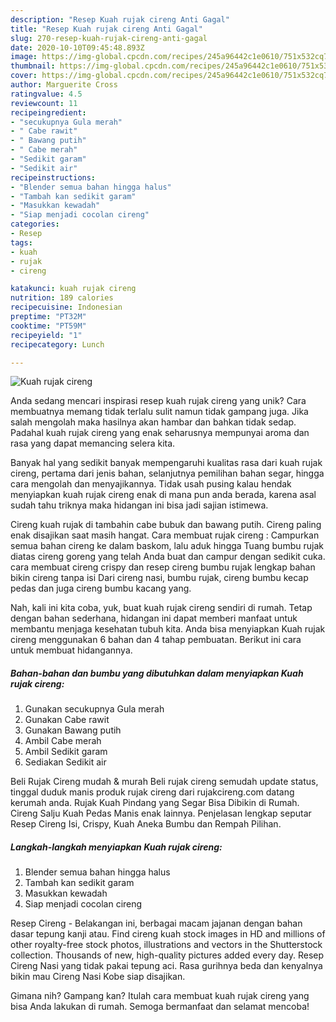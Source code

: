 ```yaml
---
description: "Resep Kuah rujak cireng Anti Gagal"
title: "Resep Kuah rujak cireng Anti Gagal"
slug: 270-resep-kuah-rujak-cireng-anti-gagal
date: 2020-10-10T09:45:48.893Z
image: https://img-global.cpcdn.com/recipes/245a96442c1e0610/751x532cq70/kuah-rujak-cireng-foto-resep-utama.jpg
thumbnail: https://img-global.cpcdn.com/recipes/245a96442c1e0610/751x532cq70/kuah-rujak-cireng-foto-resep-utama.jpg
cover: https://img-global.cpcdn.com/recipes/245a96442c1e0610/751x532cq70/kuah-rujak-cireng-foto-resep-utama.jpg
author: Marguerite Cross
ratingvalue: 4.5
reviewcount: 11
recipeingredient:
- "secukupnya Gula merah"
- " Cabe rawit"
- " Bawang putih"
- " Cabe merah"
- "Sedikit garam"
- "Sedikit air"
recipeinstructions:
- "Blender semua bahan hingga halus"
- "Tambah kan sedikit garam"
- "Masukkan kewadah"
- "Siap menjadi cocolan cireng"
categories:
- Resep
tags:
- kuah
- rujak
- cireng

katakunci: kuah rujak cireng 
nutrition: 189 calories
recipecuisine: Indonesian
preptime: "PT32M"
cooktime: "PT59M"
recipeyield: "1"
recipecategory: Lunch

---
```



![Kuah rujak cireng](https://img-global.cpcdn.com/recipes/245a96442c1e0610/751x532cq70/kuah-rujak-cireng-foto-resep-utama.jpg)

Anda sedang mencari inspirasi resep kuah rujak cireng yang unik? Cara membuatnya memang tidak terlalu sulit namun tidak gampang juga. Jika salah mengolah maka hasilnya akan hambar dan bahkan tidak sedap. Padahal kuah rujak cireng yang enak seharusnya mempunyai aroma dan rasa yang dapat memancing selera kita.

Banyak hal yang sedikit banyak mempengaruhi kualitas rasa dari kuah rujak cireng, pertama dari jenis bahan, selanjutnya pemilihan bahan segar, hingga cara mengolah dan menyajikannya. Tidak usah pusing kalau hendak menyiapkan kuah rujak cireng enak di mana pun anda berada, karena asal sudah tahu triknya maka hidangan ini bisa jadi sajian istimewa.

Cireng kuah rujak di tambahin cabe bubuk dan bawang putih. Cireng paling enak disajikan saat masih hangat. Cara membuat rujak cireng : Campurkan semua bahan cireng ke dalam baskom, lalu aduk hingga Tuang bumbu rujak diatas cireng goreng yang telah Anda buat dan campur dengan sedikit cuka. cara membuat cireng crispy dan resep cireng bumbu rujak lengkap bahan bikin cireng tanpa isi Dari cireng nasi, bumbu rujak, cireng bumbu kecap pedas dan juga cireng bumbu kacang yang.


Nah, kali ini kita coba, yuk, buat kuah rujak cireng sendiri di rumah. Tetap dengan bahan sederhana, hidangan ini dapat memberi manfaat untuk membantu menjaga kesehatan tubuh kita. Anda bisa menyiapkan Kuah rujak cireng menggunakan 6 bahan dan 4 tahap pembuatan. Berikut ini cara untuk membuat hidangannya.

<!--inarticleads1-->

##### Bahan-bahan dan bumbu yang dibutuhkan dalam menyiapkan Kuah rujak cireng:

1. Gunakan secukupnya Gula merah
1. Gunakan  Cabe rawit
1. Gunakan  Bawang putih
1. Ambil  Cabe merah
1. Ambil Sedikit garam
1. Sediakan Sedikit air


Beli Rujak Cireng mudah &amp; murah Beli rujak cireng semudah update status, tinggal duduk manis produk rujak cireng dari rujakcireng.com datang kerumah anda. Rujak Kuah Pindang yang Segar Bisa Dibikin di Rumah. Cireng Salju Kuah Pedas Manis enak lainnya. Penjelasan lengkap seputar Resep Cireng Isi, Crispy, Kuah Aneka Bumbu dan Rempah Pilihan. 

<!--inarticleads2-->

##### Langkah-langkah menyiapkan Kuah rujak cireng:

1. Blender semua bahan hingga halus
1. Tambah kan sedikit garam
1. Masukkan kewadah
1. Siap menjadi cocolan cireng


Resep Cireng - Belakangan ini, berbagai macam jajanan dengan bahan dasar tepung kanji atau. Find cireng kuah stock images in HD and millions of other royalty-free stock photos, illustrations and vectors in the Shutterstock collection. Thousands of new, high-quality pictures added every day. Resep Cireng Nasi yang tidak pakai tepung aci. Rasa gurihnya beda dan kenyalnya bikin mau Cireng Nasi Kobe siap disajikan. 

Gimana nih? Gampang kan? Itulah cara membuat kuah rujak cireng yang bisa Anda lakukan di rumah. Semoga bermanfaat dan selamat mencoba!

